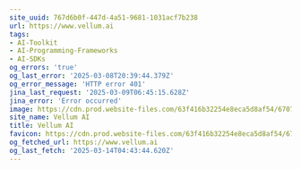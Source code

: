 ```yaml
---
site_uuid: 767d6b0f-447d-4a51-9681-1031acf7b238
url: https://www.vellum.ai
tags:
- AI-Toolkit
- AI-Programming-Frameworks
- AI-SDKs
og_errors: 'true'
og_last_error: '2025-03-08T20:39:44.379Z'
og_error_message: 'HTTP error 401'
jina_last_request: '2025-03-09T06:45:15.628Z'
jina_error: 'Error occurred'
image: https://cdn.prod.website-files.com/63f416b32254e8eca5d8af54/6707ee2470a50824ef97102f_home-page-cover.png
site_name: Vellum AI
title: Vellum AI
favicon: https://cdn.prod.website-files.com/63f416b32254e8eca5d8af54/670405978c3b31a77bed0c6f_Favicon.png
og_fetched_url: https://www.vellum.ai
og_last_fetch: '2025-03-14T04:43:44.620Z'
---
```


